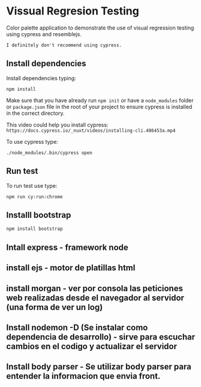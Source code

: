 # Vissual Regresion Testing
Color palette application to demonstrate the use of visual regression testing using cypress and resemblejs.

```
I definitely don't recommend using cypress.
```

## Install dependencies
Install dependencies typing:

```
npm install
```
Make sure that you have already run `npm init` or have a `node_modules` folder or `package.json` file in the root of your project to ensure cypress is installed in the correct directory.

This video could help you install cypress:
`https://docs.cypress.io/_nuxt/videos/installing-cli.486453a.mp4`

To use cypress type:
```
./node_modules/.bin/cypress open
```

## Run test

To run test use type:

```
npm run cy:run:chrome
```

## Installl bootstrap

```
npm install bootstrap
```

## Intall express - framework node
## install ejs - motor de platillas html
## install morgan - ver por consola las peticiones web realizadas desde el navegador al servidor (una forma de ver un log)
## Install nodemon -D (Se instalar como dependencia de desarrollo) - sirve para escuchar cambios en el codigo y actualizar el servidor
## Install body parser - Se utilizar body parser para entender la informacion que envia front.